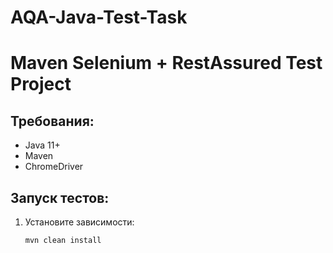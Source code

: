 # AQA-Java-Test-Task

# Maven Selenium + RestAssured Test Project

## Требования:
- Java 11+
- Maven
- ChromeDriver

## Запуск тестов:
1. Установите зависимости:
   ```bash
   mvn clean install
